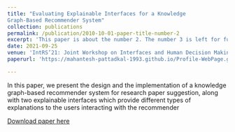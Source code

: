 ```yaml
---
title: "Evaluating Explainable Interfaces for a Knowledge
Graph-Based Recommender System"
collection: publications
permalink: /publication/2010-10-01-paper-title-number-2
excerpt: 'This paper is about the number 2. The number 3 is left for future work.'
date: 2021-09-25
venue: 'IntRS’21: Joint Workshop on Interfaces and Human Decision Making for Recommender Systems'
paperurl: 'https://mahantesh-pattadkal-1993.github.io/Profile-WebPage.github.io/files/My_Publication_2.pdf'

---
```

In this paper, we present the design and the implementation of a knowledge graph-based recommender
system for research paper suggestion, along with two explainable interfaces which provide different
types of explanations to the users interacting with the recommender

[Download paper here](http://academicpages.github.io/files/paper2.pdf)

